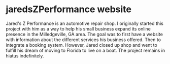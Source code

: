 # jaredsZPerformance website

Jared's Z Performance is an automotive repair shop.  I originally started this project with him as a way to help his small business expand its online presence in the Milledgeville, GA area. The goal was to first have a website with information about the different services his business offered. Then to integrate a booking system. However, Jared closed up shop and went to fulfill his dream of moving to Florida to live on a boat. The project remains in hiatus indefinitely.

